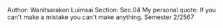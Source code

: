 Author: Wanitsarakon Luimsai
Section: Sec.04
My personal quote: If you can't make a mistake you can't make anything.
Semester 2/2567